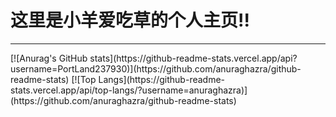 # 这里是小羊爱吃草的个人主页!! <br/>
<hr/>
[![Anurag's GitHub stats](https://github-readme-stats.vercel.app/api?username=PortLand237930)](https://github.com/anuraghazra/github-readme-stats)
[![Top Langs](https://github-readme-stats.vercel.app/api/top-langs/?username=anuraghazra)](https://github.com/anuraghazra/github-readme-stats)
